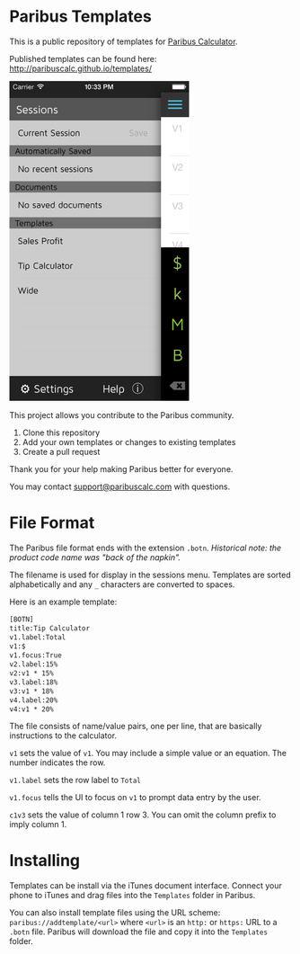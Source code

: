 Paribus Templates
=========

This is a public repository of templates for [Paribus Calculator](http://www.paribuscalc.com/?source=github/paribus_templates). 

Published templates can be found here: <http://paribuscalc.github.io/templates/>

<img src="session.png" width=320>

This project allows you contribute to the Paribus community.

1. Clone this repository
2. Add your own templates or changes to existing templates
3. Create a pull request

Thank you for your help making Paribus better for everyone.

You may contact <support@paribuscalc.com> with questions.

File Format
===========

The Paribus file format ends with the extension `.botn`. *Historical note: the product code name was "back of the napkin".*

The filename is used for display in the sessions menu. Templates are sorted alphabetically and any `_` characters are converted to spaces.

Here is an example template:

    [BOTN]
    title:Tip Calculator
    v1.label:Total
    v1:$
    v1.focus:True
    v2.label:15%
    v2:v1 * 15%
    v3.label:18%
    v3:v1 * 18%
    v4.label:20%
    v4:v1 * 20%

The file consists of name/value pairs, one per line, that are basically instructions to the calculator.

`v1` sets the value of `v1`. You may include a simple value or an equation. The number indicates the row. 

`v1.label` sets the row label to `Total`

`v1.focus` tells the UI to focus on `v1` to prompt data entry by the user.

`c1v3` sets the value of column 1 row 3. You can omit the column prefix to imply column 1.

Installing
===========

Templates can be install via the iTunes document interface. Connect your phone to iTunes and drag files into the `Templates` folder in Paribus.

You can also install template files using the URL scheme: `paribus://addtemplate/<url>` where `<url>` is an `http:` or `https:` URL to a `.botn` file. Paribus will download the file and copy it into the `Templates` folder.

